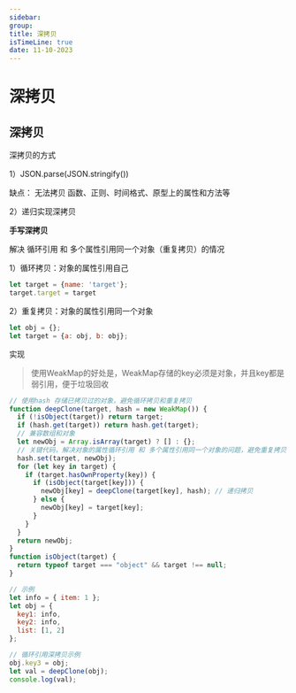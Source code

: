 ```yaml
---
sidebar:
group:
title: 深拷贝
isTimeLine: true
date: 11-10-2023
---
```

# 深拷贝

## 深拷贝

深拷贝的方式

1）JSON.parse(JSON.stringify())

缺点： 无法拷贝 函数、正则、时间格式、原型上的属性和方法等

2）递归实现深拷贝

**手写深拷贝**

解决 循环引用 和 多个属性引用同一个对象（重复拷贝）的情况

1）循环拷贝：对象的属性引用自己
```js
let target = {name: 'target'};
target.target = target
```
2）重复拷贝：对象的属性引用同一个对象
```js
let obj = {};
let target = {a: obj, b: obj};
```

实现

> 使用WeakMap的好处是，WeakMap存储的key必须是对象，并且key都是弱引用，便于垃圾回收

```js
// 使用hash 存储已拷贝过的对象，避免循环拷贝和重复拷贝
function deepClone(target, hash = new WeakMap()) {
  if (!isObject(target)) return target;
  if (hash.get(target)) return hash.get(target);
  // 兼容数组和对象
  let newObj = Array.isArray(target) ? [] : {};
  // 关键代码，解决对象的属性循环引用 和 多个属性引用同一个对象的问题，避免重复拷贝
  hash.set(target, newObj);
  for (let key in target) {
    if (target.hasOwnProperty(key)) {
      if (isObject(target[key])) {
        newObj[key] = deepClone(target[key], hash); // 递归拷贝
      } else {
        newObj[key] = target[key];
      }
    }
  }
  return newObj;
}
function isObject(target) {
  return typeof target === "object" && target !== null;
}

// 示例
let info = { item: 1 };
let obj = {
  key1: info,
  key2: info,
  list: [1, 2]
};

// 循环引用深拷贝示例
obj.key3 = obj;
let val = deepClone(obj);
console.log(val);

```











